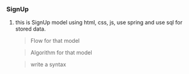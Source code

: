 ### SignUp
1. this is SignUp model using html, css, js, use spring and use sql for stored data.
   > Flow for that model

   > Algorithm for that model

   > write a syntax 
